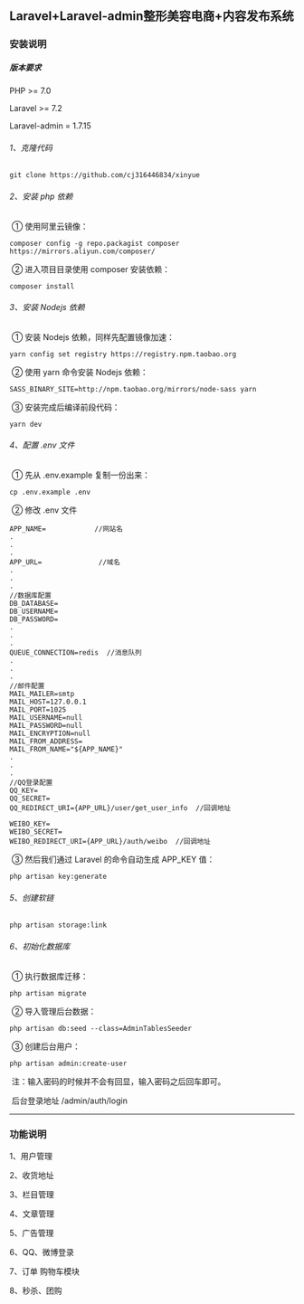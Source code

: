 ## Laravel+Laravel-admin整形美容电商+内容发布系统

### 安装说明

##### 版本要求

PHP >= 7.0

Laravel >= 7.2

Laravel-admin  = 1.7.15



###### 1、克隆代码

```
git clone https://github.com/cj316446834/xinyue
```

###### 2、安装 php 依赖

​	① 使用阿里云镜像：

```
composer config -g repo.packagist composer https://mirrors.aliyun.com/composer/
```

​	② 进入项目目录使用 composer 安装依赖：

```
composer install
```

###### 3、安装 Nodejs 依赖

​	① 安装 Nodejs 依赖，同样先配置镜像加速：

```
yarn config set registry https://registry.npm.taobao.org
```

​	② 使用 yarn 命令安装 Nodejs 依赖：

```
SASS_BINARY_SITE=http://npm.taobao.org/mirrors/node-sass yarn
```

​	③ 安装完成后编译前段代码：

```
yarn dev
```

###### 4、配置 .env 文件

​	① 先从 .env.example 复制一份出来：

```
cp .env.example .env
```

​	② 修改 .env 文件

```
APP_NAME=            //网站名
.
.
.
APP_URL=              //域名
.
.
.
//数据库配置
DB_DATABASE=
DB_USERNAME=
DB_PASSWORD=
.
.
.
QUEUE_CONNECTION=redis  //消息队列
.
.
.
//邮件配置
MAIL_MAILER=smtp
MAIL_HOST=127.0.0.1
MAIL_PORT=1025
MAIL_USERNAME=null
MAIL_PASSWORD=null
MAIL_ENCRYPTION=null
MAIL_FROM_ADDRESS=
MAIL_FROM_NAME="${APP_NAME}"
.
.
.
//QQ登录配置
QQ_KEY=
QQ_SECRET=
QQ_REDIRECT_URI={APP_URL}/user/get_user_info  //回调地址

WEIBO_KEY=
WEIBO_SECRET=
WEIBO_REDIRECT_URI={APP_URL}/auth/weibo  //回调地址
```

​	③ 然后我们通过 Laravel 的命令自动生成 APP_KEY 值：

```
php artisan key:generate
```

###### 5、创建软链

```
php artisan storage:link
```

###### 6、初始化数据库

​	① 执行数据库迁移：

```
php artisan migrate
```

​	② 导入管理后台数据：

```
php artisan db:seed --class=AdminTablesSeeder
```

​	③ 创建后台用户：

```
php artisan admin:create-user
```

​	注：输入密码的时候并不会有回显，输入密码之后回车即可。

​	后台登录地址 /admin/auth/login

------

### 功能说明

1、用户管理

2、收货地址

3、栏目管理

4、文章管理

5、广告管理

6、QQ、微博登录

7、订单 购物车模块 

8、秒杀、团购 